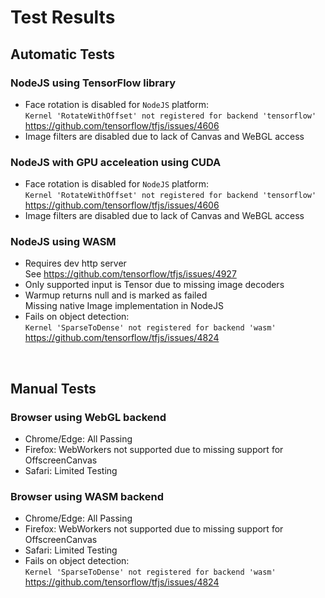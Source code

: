 # Test Results

## Automatic Tests

### NodeJS using TensorFlow library

- Face rotation is disabled for `NodeJS` platform:  
  `Kernel 'RotateWithOffset' not registered for backend 'tensorflow'`  
  <https://github.com/tensorflow/tfjs/issues/4606>
- Image filters are disabled due to lack of Canvas and WeBGL access

### NodeJS with GPU acceleation using CUDA

- Face rotation is disabled for `NodeJS` platform:  
  `Kernel 'RotateWithOffset' not registered for backend 'tensorflow'`  
  <https://github.com/tensorflow/tfjs/issues/4606>
- Image filters are disabled due to lack of Canvas and WeBGL access

### NodeJS using WASM

- Requires dev http server  
  See <https://github.com/tensorflow/tfjs/issues/4927>
- Only supported input is Tensor due to missing image decoders
- Warmup returns null and is marked as failed  
  Missing native Image implementation in NodeJS
- Fails on object detection:  
  `Kernel 'SparseToDense' not registered for backend 'wasm'`  
  <https://github.com/tensorflow/tfjs/issues/4824>

<br>

## Manual Tests

### Browser using WebGL backend

- Chrome/Edge: All Passing
- Firefox: WebWorkers not supported due to missing support for OffscreenCanvas
- Safari: Limited Testing

### Browser using WASM backend

- Chrome/Edge: All Passing
- Firefox: WebWorkers not supported due to missing support for OffscreenCanvas
- Safari: Limited Testing
- Fails on object detection:  
  `Kernel 'SparseToDense' not registered for backend 'wasm'`  
  <https://github.com/tensorflow/tfjs/issues/4824>
